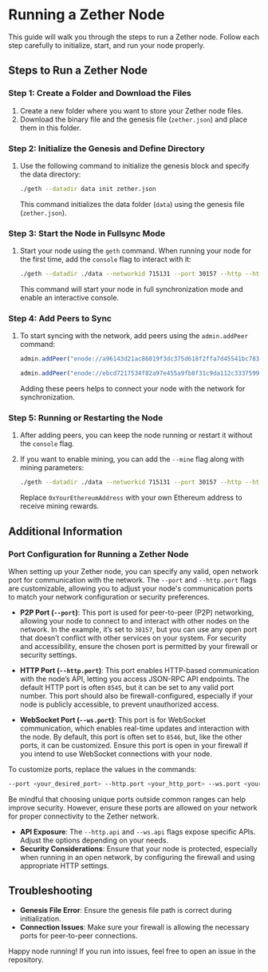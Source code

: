# Running a Zether Node

This guide will walk you through the steps to run a Zether node. Follow each step carefully to initialize, start, and run your node properly.

## Steps to Run a Zether Node

### Step 1: Create a Folder and Download the Files

1. Create a new folder where you want to store your Zether node files.
2. Download the binary file and the genesis file (`zether.json`) and place them in this folder.

### Step 2: Initialize the Genesis and Define Directory

1. Use the following command to initialize the genesis block and specify the data directory:

    ```bash
    ./geth --datadir data init zether.json
    ```

   This command initializes the data folder (`data`) using the genesis file (`zether.json`).

### Step 3: Start the Node in Fullsync Mode

1. Start your node using the `geth` command. When running your node for the first time, add the `console` flag to interact with it:

    ```bash
    ./geth --datadir ./data --networkid 715131 --port 30157 --http --http.addr 0.0.0.0 --http.port 8545 --http.api personal,eth,net,web3,miner --http.corsdomain "*" --syncmode "full" console
    ```

   This command will start your node in full synchronization mode and enable an interactive console.

### Step 4: Add Peers to Sync

1. To start syncing with the network, add peers using the `admin.addPeer` command:

    ```javascript
    admin.addPeer("enode://a96143d21ac86019f3dc375d618f2ffa7d45541bc783ccb718427750982068af372c64c947730b6ae088f24fc1100364a34e5cb19218e7abf2ffc686bf461cef@209.74.72.123:30157")
    
    admin.addPeer("enode://ebcd7217534f82a97e455a9fb8f31c9da112c33375995a767881164801c6ad2dd7bd0488da2c5881aa5a766d727d9327fe8b52ba1567047c7295b3242564770a@209.74.72.124:30157")
    ```

   Adding these peers helps to connect your node with the network for synchronization.

### Step 5: Running or Restarting the Node

1. After adding peers, you can keep the node running or restart it without the `console` flag.
2. If you want to enable mining, you can add the `--mine` flag along with mining parameters:

    ```bash
    ./geth --datadir ./data --networkid 715131 --port 30157 --http --http.addr 0.0.0.0 --http.port 8545 --http.api personal,eth,net,web3,miner --http.corsdomain "*" --syncmode "full" --mine --miner.threads=1 --miner.etherbase 0xYourEthereumAddress
    ```

   Replace `0xYourEthereumAddress` with your own Ethereum address to receive mining rewards.

## Additional Information

### Port Configuration for Running a Zether Node

When setting up your Zether node, you can specify any valid, open network port for communication with the network. The `--port` and `--http.port` flags are customizable, allowing you to adjust your node's communication ports to match your network configuration or security preferences.

- **P2P Port (`--port`)**: This port is used for peer-to-peer (P2P) networking, allowing your node to connect to and interact with other nodes on the network. In the example, it’s set to `30157`, but you can use any open port that doesn’t conflict with other services on your system. For security and accessibility, ensure the chosen port is permitted by your firewall or security settings.

- **HTTP Port (`--http.port`)**: This port enables HTTP-based communication with the node’s API, letting you access JSON-RPC API endpoints. The default HTTP port is often `8545`, but it can be set to any valid port number. This port should also be firewall-configured, especially if your node is publicly accessible, to prevent unauthorized access.

- **WebSocket Port (`--ws.port`)**: This port is for WebSocket communication, which enables real-time updates and interaction with the node. By default, this port is often set to `8546`, but, like the other ports, it can be customized. Ensure this port is open in your firewall if you intend to use WebSocket connections with your node.

To customize ports, replace the values in the commands:
```bash
--port <your_desired_port> --http.port <your_http_port> --ws.port <your_ws_port>
```

Be mindful that choosing unique ports outside common ranges can help improve security. However, ensure these ports are allowed on your network for proper connectivity to the Zether network.

- **API Exposure**: The `--http.api` and `--ws.api` flags expose specific APIs. Adjust the options depending on your needs.
- **Security Considerations**: Ensure that your node is protected, especially when running in an open network, by configuring the firewall and using appropriate HTTP settings.

## Troubleshooting

- **Genesis File Error**: Ensure the genesis file path is correct during initialization.
- **Connection Issues**: Make sure your firewall is allowing the necessary ports for peer-to-peer connections.

Happy node running! If you run into issues, feel free to open an issue in the repository.

